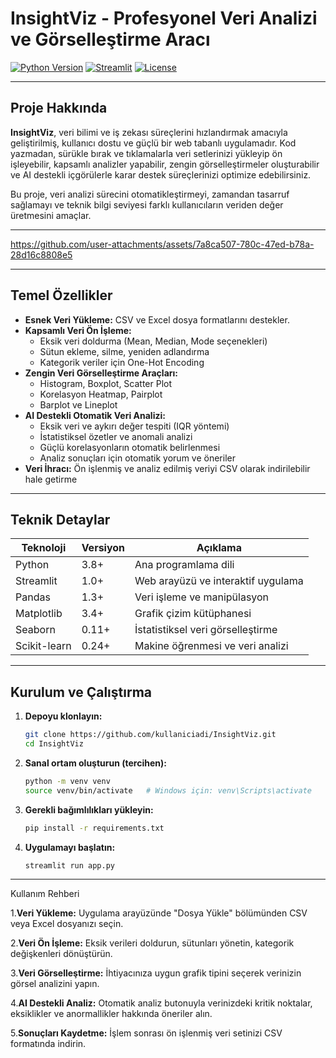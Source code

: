 # InsightViz - Profesyonel Veri Analizi ve Görselleştirme Aracı

[![Python Version](https://img.shields.io/badge/python-3.8%2B-blue)](https://www.python.org/)
[![Streamlit](https://img.shields.io/badge/streamlit-v1.0-orange)](https://streamlit.io/)
[![License](https://img.shields.io/badge/license-MIT-green)](./LICENSE)

---

## Proje Hakkında

**InsightViz**, veri bilimi ve iş zekası süreçlerini hızlandırmak amacıyla geliştirilmiş, kullanıcı dostu ve güçlü bir web tabanlı uygulamadır. Kod yazmadan, sürükle bırak ve tıklamalarla veri setlerinizi yükleyip ön işleyebilir, kapsamlı analizler yapabilir, zengin görselleştirmeler oluşturabilir ve AI destekli içgörülerle karar destek süreçlerinizi optimize edebilirsiniz.

Bu proje, veri analizi sürecini otomatikleştirmeyi, zamandan tasarruf sağlamayı ve teknik bilgi seviyesi farklı kullanıcıların veriden değer üretmesini amaçlar.

---

https://github.com/user-attachments/assets/7a8ca507-780c-47ed-b78a-28d16c8808e5

---

## Temel Özellikler

- **Esnek Veri Yükleme:** CSV ve Excel dosya formatlarını destekler.
- **Kapsamlı Veri Ön İşleme:**
  - Eksik veri doldurma (Mean, Median, Mode seçenekleri)
  - Sütun ekleme, silme, yeniden adlandırma
  - Kategorik veriler için One-Hot Encoding
- **Zengin Veri Görselleştirme Araçları:**
  - Histogram, Boxplot, Scatter Plot
  - Korelasyon Heatmap, Pairplot
  - Barplot ve Lineplot
- **AI Destekli Otomatik Veri Analizi:**
  - Eksik veri ve aykırı değer tespiti (IQR yöntemi)
  - İstatistiksel özetler ve anomali analizi
  - Güçlü korelasyonların otomatik belirlenmesi
  - Analiz sonuçları için otomatik yorum ve öneriler
- **Veri İhracı:** Ön işlenmiş ve analiz edilmiş veriyi CSV olarak indirilebilir hale getirme

---

## Teknik Detaylar

| Teknoloji       | Versiyon     | Açıklama                                  |
|-----------------|--------------|-------------------------------------------|
| Python          | 3.8+         | Ana programlama dili                      |
| Streamlit       | 1.0+         | Web arayüzü ve interaktif uygulama       |
| Pandas          | 1.3+         | Veri işleme ve manipülasyon               |
| Matplotlib      | 3.4+         | Grafik çizim kütüphanesi                   |
| Seaborn         | 0.11+        | İstatistiksel veri görselleştirme         |
| Scikit-learn    | 0.24+        | Makine öğrenmesi ve veri analizi          |

---

## Kurulum ve Çalıştırma

1. **Depoyu klonlayın:**
   ```bash
   git clone https://github.com/kullaniciadi/InsightViz.git
   cd InsightViz

2. **Sanal ortam oluşturun (tercihen):**
   ```bash
   python -m venv venv
   source venv/bin/activate   # Windows için: venv\Scripts\activate

3. **Gerekli bağımlılıkları yükleyin:**
    ```bash
   pip install -r requirements.txt

4. **Uygulamayı başlatın:**
    ```bash
   streamlit run app.py

---

Kullanım Rehberi

1.**Veri Yükleme:** Uygulama arayüzünde "Dosya Yükle" bölümünden CSV veya Excel dosyanızı seçin.

2.**Veri Ön İşleme:** Eksik verileri doldurun, sütunları yönetin, kategorik değişkenleri dönüştürün.

3.**Veri Görselleştirme:** İhtiyacınıza uygun grafik tipini seçerek verinizin görsel analizini yapın.

4.**AI Destekli Analiz:** Otomatik analiz butonuyla verinizdeki kritik noktalar, eksiklikler ve anormallikler hakkında öneriler alın.

5.**Sonuçları Kaydetme:** İşlem sonrası ön işlenmiş veri setinizi CSV formatında indirin.

